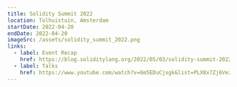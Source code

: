 ```yaml
---
title: Solidity Summit 2022
location: Tolhuistuin, Amsterdam
startDate: 2022-04-20
endDate: 2022-04-20
imageSrc: /assets/solidity_summit_2022.png
links:
  - label: Event Recap
    href: https://blog.soliditylang.org/2022/05/03/solidity-summit-2022-recap/
  - label: Talks
    href: https://www.youtube.com/watch?v=6m5EDuCjxgk&list=PLX8x7Zj6Vezl1lqBgxiQH3TFbRNZza8Fk
---
```

